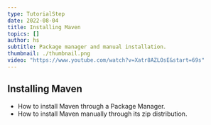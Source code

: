 ```yaml
---
type: TutorialStep
date: 2022-08-04
title: Installing Maven
topics: []
author: hs
subtitle: Package manager and manual installation.
thumbnail: ./thumbnail.png
video: "https://www.youtube.com/watch?v=Xatr8AZLOsE&start=69s"
---
```


## Installing Maven

- How to install Maven through a Package Manager.
- How to install Maven manually through its zip distribution.
